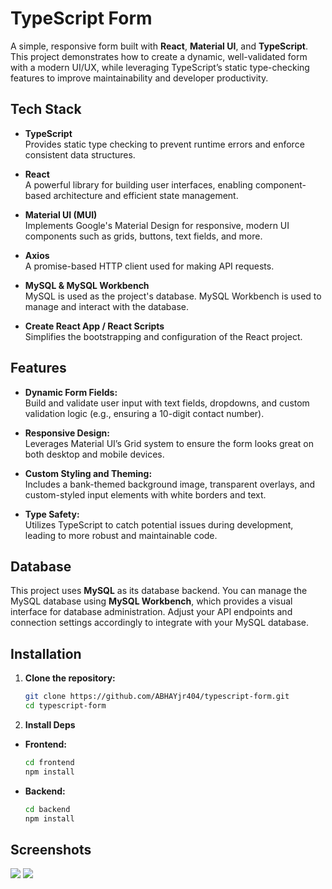 # TypeScript Form

A simple, responsive form built with **React**, **Material UI**, and **TypeScript**. This project demonstrates how to create a dynamic, well-validated form with a modern UI/UX, while leveraging TypeScript’s static type-checking features to improve maintainability and developer productivity.


## Tech Stack

- **TypeScript**  
  Provides static type checking to prevent runtime errors and enforce consistent data structures.

- **React**  
  A powerful library for building user interfaces, enabling component-based architecture and efficient state management.

- **Material UI (MUI)**  
  Implements Google's Material Design for responsive, modern UI components such as grids, buttons, text fields, and more.

- **Axios**  
  A promise-based HTTP client used for making API requests.

- **MySQL & MySQL Workbench**  
  MySQL is used as the project's database. MySQL Workbench is used to manage and interact with the database.

- **Create React App / React Scripts**  
  Simplifies the bootstrapping and configuration of the React project.

## Features

- **Dynamic Form Fields:**  
  Build and validate user input with text fields, dropdowns, and custom validation logic (e.g., ensuring a 10-digit contact number).

- **Responsive Design:**  
  Leverages Material UI’s Grid system to ensure the form looks great on both desktop and mobile devices.

- **Custom Styling and Theming:**  
  Includes a bank-themed background image, transparent overlays, and custom-styled input elements with white borders and text.

- **Type Safety:**  
  Utilizes TypeScript to catch potential issues during development, leading to more robust and maintainable code.

## Database

This project uses **MySQL** as its database backend. You can manage the MySQL database using **MySQL Workbench**, which provides a visual interface for database administration. Adjust your API endpoints and connection settings accordingly to integrate with your MySQL database.

## Installation

1. **Clone the repository:**

   ```bash
   git clone https://github.com/ABHAYjr404/typescript-form.git
   cd typescript-form

2. **Install Deps**
- **Frontend:** 
   ```bash
   cd frontend
   npm install

- **Backend:** 
   ```bash
   cd backend
   npm install

## Screenshots

![](frontend/public/form.png)
![](frontend/public/mysql.png)